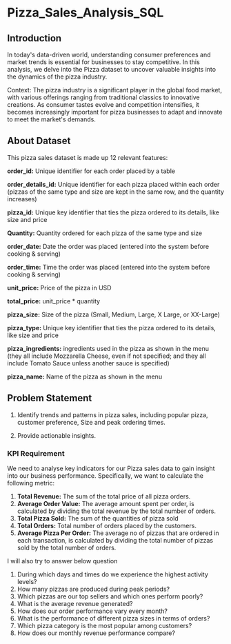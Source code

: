 # Pizza_Sales_Analysis_SQL

## Introduction

In today's data-driven world, understanding consumer preferences and market trends is essential for businesses to stay competitive. In this analysis, we delve into the Pizza dataset to uncover valuable insights into the dynamics of the pizza industry.

Context:
The pizza industry is a significant player in the global food market, with various offerings ranging from traditional classics to innovative creations. As consumer tastes evolve and competition intensifies, it becomes increasingly important for pizza businesses to adapt and innovate to meet the market's demands.

## About Dataset

This pizza sales dataset is made up 12 relevant features:

**order_id:** Unique identifier for each order placed by a table

**order_details_id:** Unique identifier for each pizza placed within each order (pizzas of the same type and size are kept in the same row, and the quantity increases)

**pizza_id:** Unique key identifier that ties the pizza ordered to its details, like size and price

**Quantity:** Quantity ordered for each pizza of the same type and size

**order_date:** Date the order was placed (entered into the system before cooking & serving)

**order_time:** Time the order was placed (entered into the system before cooking & serving)

**unit_price:** Price of the pizza in USD

**total_price:** unit_price * quantity

**pizza_size:** Size of the pizza (Small, Medium, Large, X Large, or XX-Large)

**pizza_type:** Unique key identifier that ties the pizza ordered to its details, like size and price

**pizza_ingredients:** ingredients used in the pizza as shown in the menu (they all include Mozzarella Cheese, even if not specified; and they all include Tomato Sauce unless another sauce is specified)

**pizza_name:** Name of the pizza as shown in the menu

## Problem Statement 

1. Identify trends and patterns in pizza sales, including popular pizza, customer preference, Size and peak ordering times.

2. Provide actionable insights.

### KPI Requirement
We need to analyse key indicators for our Pizza sales data to gain insight into our business performance. Specifically, we want to calculate the following metric:

1. **Total Revenue:** The sum of the total price of all pizza orders.
2. **Average Order Value:** The average amount spent per order, is calculated by dividing the total revenue by the total number of orders.
3. **Total Pizza Sold:** The sum of the quantities of pizza sold
4. **Total Orders:** Total number of orders placed by the customers.
5. **Average Pizza Per Order:** The average no of pizzas that are ordered in each transaction, is calculated by dividing the total number of pizzas sold by the total number of orders.

I will also try to answer below question

1. During which days and times do we experience the highest activity levels?
2. How many pizzas are produced during peak periods?
3. Which pizzas are our top sellers and which ones perform poorly?
4. What is the average revenue generated?
5. How does our order performance vary every month?
6. What is the performance of different pizza sizes in terms of orders?
7. Which pizza category is the most popular among customers?
8. How does our monthly revenue performance compare?







